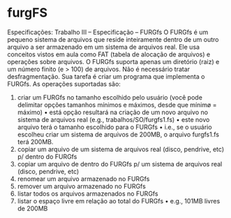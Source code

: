# furgFS

Especificações:
Trabalho III – Especificação – FURGfs
O FURGfs é um pequeno sistema de arquivos que reside inteiramente dentro de um
outro arquivo a ser armazenado em um sistema de arquivos real. Ele usa conceitos
vistos em aula como FAT (tabela de alocação de arquivos) e operações sobre arquivos.
O FURGfs suporta apenas um diretório (raiz) e um número finito (e > 100) de
arquivos. Não é necessário tratar desfragmentação. Sua tarefa é criar um programa
que implementa o FURGfs. As operações suportadas são:

1. criar um FURGfs no tamanho escolhido pelo usuário (você pode delimitar opções
tamanhos mínimos e máximos, desde que mínimo̸ = máximo)
• está opção resultará na criação de um novo arquivo no sistema de arquivos real (e.g.,
trabalhos/SO/furgfs1.fs)
• este novo arquivo terá o tamanho escolhido para o FURGfs
• i.e., se o usuário escolheu criar um sistema de arquivos de 200MB, o arquivo
furgfs1.fs terá 200MB.
2. copiar um arquivo de um sistema de arquivos real (disco, pendrive, etc) p/ dentro
do FURGfs
3. copiar um arquivo de dentro do FURGfs p/ um sistema de arquivos real (disco,
pendrive, etc)
4. renomear um arquivo armazenado no FURGfs
5. remover um arquivo armazenado no FURGfs
6. listar todos os arquivos armazenados no FURGfs
7. listar o espaço livre em relação ao total do FURGfs
• e.g., 101MB livres de 200MB
